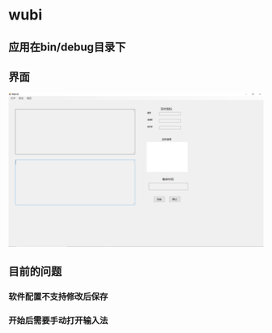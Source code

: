 ﻿# wubi
## 应用在bin/debug目录下
## 界面

![avatar](pic/main.PNG)
## 目前的问题
### 软件配置不支持修改后保存
### 开始后需要手动打开输入法